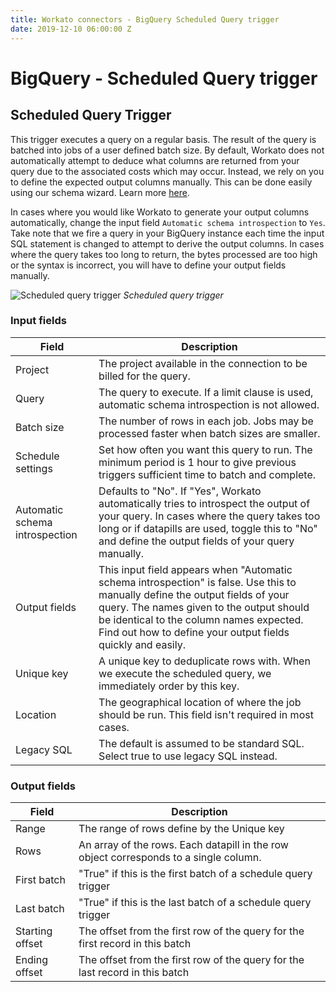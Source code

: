```yaml
---
title: Workato connectors - BigQuery Scheduled Query trigger
date: 2019-12-10 06:00:00 Z
---
```


# BigQuery - Scheduled Query trigger

## Scheduled Query Trigger
This trigger executes a query on a regular basis. The result of the query is batched into jobs of a user defined batch size. By default, Workato does not automatically attempt to deduce what columns are returned from your query due to the associated costs which may occur. Instead, we rely on you to define the expected output columns manually. This can be done easily using our schema wizard. Learn more [here](/connectors/bigquery.md#how-to-connect-to-bigquery-on-workato).

In cases where you would like Workato to generate your output columns automatically, change the input field `Automatic schema introspection` to `Yes`. Take note that we fire a query in your BigQuery instance each time the input SQL statement is changed to attempt to derive the output columns. In cases where the query takes too long to return, the bytes processed are too high or the syntax is incorrect, you will have to define your output fields manually.

![Scheduled query trigger](~@img/bigquery/scheduled-query-input.png)
*Scheduled query trigger*

### Input fields
|Field|Description|
|--- |--- |
|Project|The project available in the connection to be billed for the query.|
|Query|The query to execute. If a limit clause is used, automatic schema introspection is not allowed.|
|Batch size|The number of rows in each job. Jobs may be processed faster when batch sizes are smaller.|
|Schedule settings|Set how often you want this query to run. The minimum period is 1 hour to give previous triggers sufficient time to batch and complete.|
|Automatic schema introspection|Defaults to "No". If "Yes", Workato automatically tries to introspect the output of your query. In cases where the query takes too long or if datapills are used, toggle this to "No" and define the output fields of your query manually.|
|Output fields|This input field appears when "Automatic schema introspection" is false. Use this to manually define the output fields of your query. The names given to the output should be identical to the column names expected.  Find out how to define your output fields quickly and easily.|
|Unique key|A unique key to deduplicate rows with. When we execute the scheduled query, we immediately order by this key.|
|Location|The geographical location of where the job should be run. This field isn't required in most cases.|
|Legacy SQL|The default is assumed to be standard SQL. Select true to use legacy SQL instead.|


### Output fields
|Field|Description|
|--- |--- |
|Range|The range of rows define by the Unique key|
|Rows|An array of the rows. Each datapill in the row object corresponds to a single column.|
|First batch|"True" if this is the first batch of a schedule query trigger|
|Last batch|"True" if this is the last batch of a schedule query trigger|
|Starting offset|The offset from the first row of the query for the first record in this batch|
|Ending offset|The offset from the first row of the query for the last record in this batch|
